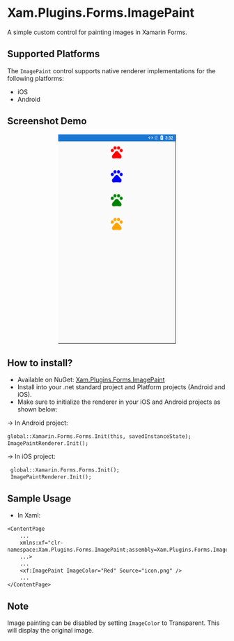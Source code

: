 # Xam.Plugins.Forms.ImagePaint
A simple custom control for painting images in Xamarin Forms.

## Supported Platforms
The `ImagePaint` control supports native renderer implementations for the following platforms:
- iOS
- Android

## Screenshot Demo
<p align="center">
<img src="https://github.com/joaomissio/Xam.Plugins.Forms.ImagePaint/blob/master/demo/ScreenShots/control_android.png" alt="Android Screenshot" width="270" height="480">
</p>


## How to install?
* Available on NuGet: [Xam.Plugins.Forms.ImagePaint](https://www.nuget.org/packages/Xam.Plugins.Forms.ImagePaint/)
* Install into your .net standard project and Platform projects (Android and iOS).
* Make sure to initialize the renderer in your iOS and Android projects as shown below:

-> In Android project:
```
global::Xamarin.Forms.Forms.Init(this, savedInstanceState);
ImagePaintRenderer.Init();
```
-> In iOS project: 
```
 global::Xamarin.Forms.Forms.Init();
 ImagePaintRenderer.Init();
 ```
 
 ## Sample Usage
- In Xaml:
```
<ContentPage 
    ...
    xmlns:xf="clr-namespace:Xam.Plugins.Forms.ImagePaint;assembly=Xam.Plugins.Forms.ImagePaint.Abstractions"
    ...>
    ...
    <xf:ImagePaint ImageColor="Red" Source="icon.png" />
    ...
</ContentPage>
```

## Note
 Image painting can be disabled by setting `ImageColor` to Transparent. This will display the original image.
 
